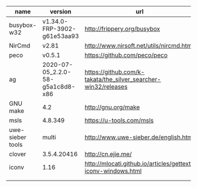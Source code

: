 

| name             | version                          | url                                                          |
| ---------------- | -------------------------------- | ------------------------------------------------------------ |
| busybox-w32      | v1.34.0-FRP-3902-g61e53aa93      | http://frippery.org/busybox                                  |
| NirCmd           | v2.81                            | http://www.nirsoft.net/utils/nircmd.html                     |
| peco             | v0.5.1                           | https://github.com/peco/peco                                 |
| ag               | 2020-07-05_2.2.0-58-g5a1c8d8-x86 | https://github.com/k-takata/the_silver_searcher-win32/releases |
| GNU make         | 4.2                              | http://gnu.org/make                                          |
| msls             | 4.8.349                          | https://u-tools.com/msls                                     |
| uwe-sieber tools | multi                            | http://www.uwe-sieber.de/english.html                        |
| clover           | 3.5.4.20416                      | http://cn.ejie.me/                                           |
| iconv            | 1.16                             | http://mlocati.github.io/articles/gettext-iconv-windows.html |
|                  |                                  |                                                              |
|                  |                                  |                                                              |